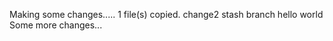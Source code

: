 Making some changes.....        1 file(s) copied.
change2
stash
branch
hello world
Some more changes...
